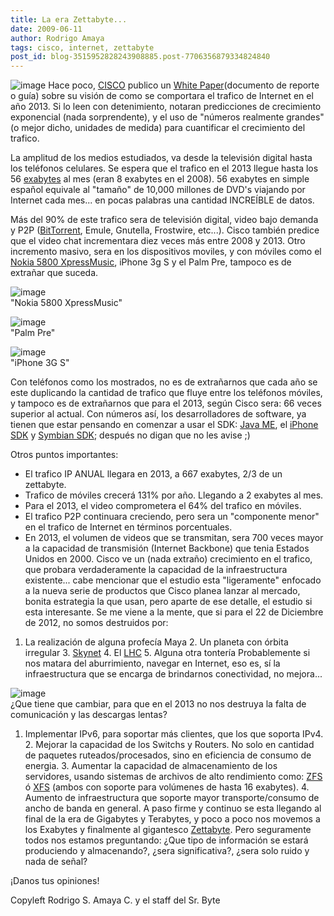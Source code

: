 ```yaml
---
title: La era Zettabyte...
date: 2009-06-11
author: Rodrigo Amaya
tags: cisco, internet, zettabyte
post_id: blog-3515952828243908885.post-7706356879334824840
---
```


![image](https://3.bp.blogspot.com/_ayvorITawE4/SjGA9WGaTQI/AAAAAAAACBo/oX17atzc0uQ/s320/Cisco_new_logo-thumb.gif)    Hace poco, [CISCO](https://www33.wolframalpha.com/input/?i=CSCO) publico un [White Paper](https://www.cisco.com/en/US/solutions/collateral/ns341/ns525/ns537/ns705/ns827/white_paper_c11-481360_ns827_Networking_Solutions_White_Paper.html)(documento de reporte o guía) sobre su visión de como se comportara el trafico
de Internet en el año 2013. Si lo leen con detenimiento, notaran predicciones de crecimiento exponencial (nada sorprendente), y el uso de "números realmente grandes"(o mejor dicho, unidades de medida) para cuantificar el crecimiento del trafico.

La amplitud de los medios estudiados, va desde la televisión digital hasta los teléfonos celulares. Se espera que el trafico en el 2013 llegue hasta los 56 [exabytes](https://es.wikipedia.org/wiki/Exabyte) al mes (eran 8 exabytes en el 2008). 56 exabytes en simple español equivale al "tamaño" de 10,000 millones de DVD's viajando por Internet cada mes... en pocas palabras una cantidad INCREÍBLE de datos.

Más del 90% de este trafico sera de televisión digital, video bajo demanda y P2P ([BitTorrent](https://www.srbyte.com/2007/03/bittorrent-todo-mundo-ama-bittorrent.html), Emule, Gnutella, Frostwire, etc...). Cisco también predice que el video chat incrementara diez veces más entre 2008 y 2013. Otro incremento masivo, sera en los dispositivos moviles, y con móviles como el [Nokia 5800 XpressMusic](https://www.srbyte.com/2009/06/review-nokia-5800-xpressmusic-13.html), iPhone 3g S y el Palm Pre, tampoco es de extrañar que suceda.

![image](https://2.bp.blogspot.com/_ayvorITawE4/SjF7bW0NCfI/AAAAAAAACBQ/_noLVpXtA_g/s320/nokia-5800-xpressmusic1.jpg)    
"Nokia 5800
XpressMusic"

![image](https://1.bp.blogspot.com/_ayvorITawE4/SjF7bXoMYxI/AAAAAAAACBY/_Ia5PLQGdWM/s320/palm-pre-perfecta.jpg)    
"Palm Pre"

![image](https://3.bp.blogspot.com/_ayvorITawE4/SjF7bLKjmhI/AAAAAAAACBI/Kesb_6bB_WM/s320/iphone3gs_intro_slide.jpg)    
"iPhone 3G
S"

Con teléfonos como los mostrados, no es de extrañarnos que cada año se este duplicando la cantidad de trafico que fluye entre los teléfonos móviles, y tampoco es de extrañarnos que para el 2013, según Cisco sera: 66 veces superior al actual. Con números así, los desarrolladores de software, ya tienen que estar pensando en comenzar a usar el SDK: [Java ME](https://java.sun.com/javame/index.jsp), el [iPhone SDK](https://developer.apple.com/iphone/) y [Symbian SDK](https://developer.symbian.org/); después no digan que no les avise ;)

Otros puntos importantes:

- El trafico IP ANUAL llegara en 2013, a 667 exabytes, 2/3 de un zettabyte.
- Trafico de móviles crecerá 131% por año. Llegando a 2 exabytes al mes.
- Para el 2013, el video comprometera el 64% del trafico en móviles.
- El trafico P2P continuara creciendo, pero sera un "componente menor" en el trafico de Internet en términos porcentuales.
- En 2013, el volumen de videos que se transmitan, sera 700 veces mayor a la capacidad de transmisión (Internet Backbone) que tenia Estados Unidos en 2000.
Cisco ve un (nada extraño) crecimiento en el trafico, que probara verdaderamente la capacidad de la infraestructura existente... cabe mencionar que el estudio esta "ligeramente" enfocado a la nueva serie de productos que Cisco planea lanzar al mercado, bonita estrategia la que usan, pero aparte de ese detalle, el estudio si esta interesante. Se me viene a la mente, que si para el 22 de Diciembre de 2012, no somos destruidos por:

1. La realización de alguna profecía Maya 2. Un planeta con órbita irregular 3. [Skynet](https://en.wikipedia.org/wiki/Skynet_%28Terminator%29#Terminator_Salvation) 4. El [LHC](https://en.wikipedia.org/wiki/LHC) 5. Alguna otra tontería Probablemente si nos matara del aburrimiento, navegar en Internet, eso es, sí la infraestructura que se encarga de brindarnos conectividad, no mejora...

![image](https://1.bp.blogspot.com/_ayvorITawE4/SjGA9Hf18rI/AAAAAAAACBg/Qs821LwkXQU/s320/cisco.jpg)    
¿Que tiene que cambiar, para que en el 2013 no nos destruya la falta de comunicación y las descargas lentas?

1. Implementar IPv6, para soportar más clientes, que los que soporta IPv4. 2. Mejorar la capacidad de los Switchs y Routers. No solo en cantidad de paquetes ruteados/procesados, sino en eficiencia de consumo de energia. 3. Aumentar la capacidad de almacenamiento de los servidores, usando sistemas de archivos de alto rendimiento como: [ZFS](https://es.wikipedia.org/wiki/ZFS_%28sistema_de_archivos%29) ó [XFS](https://es.wikipedia.org/wiki/XFS) (ambos con soporte para volúmenes de hasta 16 exabytes). 4. Aumento de infraestructura que soporte mayor transporte/consumo de ancho de banda en general. A paso firme y continuo se esta llegando al final de la era de Gigabytes y Terabytes, y poco a poco nos movemos a los Exabytes y finalmente al gigantesco [Zettabyte](https://es.wikipedia.org/wiki/Zettabyte). Pero seguramente todos nos estamos preguntando: ¿Que tipo de información se estará produciendo y almacenando?, ¿sera significativa?, ¿sera solo ruido y nada de señal?

¡Danos tus opiniones!

Copyleft Rodrigo S. Amaya C. y el staff del Sr. Byte